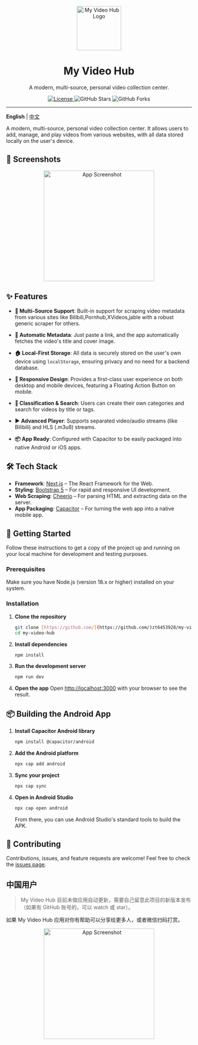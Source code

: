 <div align="center">
  
  <img src="https://i.ibb.co/tP8NRpCc/icon.png" alt="My Video Hub Logo" width="120">
  
  # My Video Hub
  
  A modern, multi-source, personal video collection center.
  
  
  <p>
    <a href="https://github.com/zt6453928/my-video-hub/blob/main/LICENSE">
      <img src="https://img.shields.io/github/license/zt6453928/my-video-hub?style=for-the-badge" alt="License">
    </a>
    <img src="https://img.shields.io/github/stars/zt6453928/my-video-hub?style=for-the-badge&logo=github" alt="GitHub Stars">
    <img src="https://img.shields.io/github/forks/zt6453928/my-video-hub?style=for-the-badge&logo=github" alt="GitHub Forks">
  </p>
</div>



---

**English** | [中文](./README_zh.md) 

A modern, multi-source, personal video collection center. It allows users to add, manage, and play videos from various websites, with all data stored locally on the user's device.



## 📸 Screenshots 

<p align="center">  <img src="https://i.postimg.cc/3JG1Jpzh/Wechat-IMG414.png" alt="App Screenshot" width="300"/></p>



## ✨ Features 

-   **🔗 Multi-Source Support**: Built-in support for scraping video metadata from various sites like Bilibili,Pornhub,XVideos,jable with a robust generic scraper for others.
   
-   **🤖 Automatic Metadata**: Just paste a link, and the app automatically fetches the video's title and cover image.
    
-   **🏠 Local-First Storage**: All data is securely stored on the user's own device using `localStorage`, ensuring privacy and no need for a backend database.
    
-   **📱 Responsive Design**: Provides a first-class user experience on both desktop and mobile devices, featuring a Floating Action Button on mobile.
    
-   **🎨 Classification & Search**: Users can create their own categories and search for videos by title or tags.
    
-   **▶️ Advanced Player**: Supports separated video/audio streams (like Bilibili) and HLS (.m3u8) streams.
    
-   **📦 App Ready**: Configured with Capacitor to be easily packaged into native Android or iOS apps.
    

## 🛠️ Tech Stack 

-   **Framework**: [Next.js](https://nextjs.org/) – The React Framework for the Web.
-   **Styling**: [Bootstrap 5](https://getbootstrap.com/) – For rapid and responsive UI development.
-   **Web Scraping**: [Cheerio](https://cheerio.js.org/) – For parsing HTML and extracting data on the server.
-   **App Packaging**: [Capacitor](https://capacitorjs.com/) – For turning the web app into a native mobile app.



## 🚀 Getting Started 

Follow these instructions to get a copy of the project up and running on your local machine for development and testing purposes.



### Prerequisites 

Make sure you have Node.js (version 18.x or higher) installed on your system.



### Installation 

1.  **Clone the repository** 
    ```bash
    git clone [https://github.com/](https://github.com/)zt6453928/my-video-hub.git
    cd my-video-hub
    ```
    

2.  **Install dependencies** 
    ```bash
    npm install
    ```

3.  **Run the development server** 
    ```bash
    npm run dev
    ```

4.  **Open the app** 
    Open [http://localhost:3000](http://localhost:3000) with your browser to see the result.

## 📦 Building the Android App 

1.  **Install Capacitor Android library** 
    ```bash
    npm install @capacitor/android
    ```

2.  **Add the Android platform** 
    ```bash
    npx cap add android
    ```

3.  **Sync your project** 
    ```bash
    npx cap sync
    ```

4.  **Open in Android Studio** 
    ```bash
    npx cap open android
    ```
    From there, you can use Android Studio's standard tools to build the APK.



## 🤝 Contributing 

Contributions, issues, and feature requests are welcome! Feel free to check the [issues page](https://github.com/[Your-GitHub-Username]/my-video-hub/issues).



## 中国用户

> My Video Hub 目前未做应用自动更新，需要自己留意此项目的新版本发布（如果有 GitHub 账号的，可以 watch 或 star）。


如果 My Video Hub 应用对你有帮助可以分享给更多人，或者微信扫码打赏。
<p align="center">  <img src="https://i.postimg.cc/zfRjch53/Wechat-IMG415.png" alt="App Screenshot" width="300"/></p>
